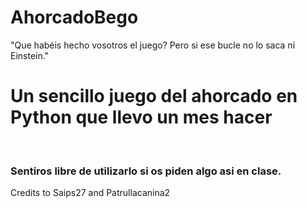 # AhorcadoBego
"Que habéis hecho vosotros el juego? Pero si ese bucle no lo saca ni Einstein."

<h1>Un sencillo juego del ahorcado en Python que llevo un mes hacer</h1>
&nbsp;
<h3>Sentiros libre de utilizarlo si os piden algo asi en clase.</h3>
<p>Credits to Saips27 and Patrullacanina2</p>
